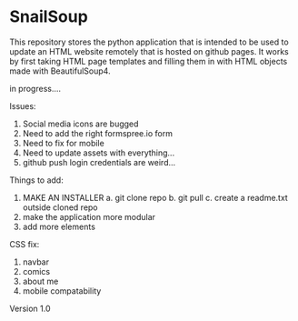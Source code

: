 # SnailSoup

This repository stores the python application that is intended to be used to update an HTML website remotely that is hosted on github pages. It works by first taking HTML page templates and filling them in with HTML objects made with BeautifulSoup4.

in progress....

Issues:
1. Social media icons are bugged
2. Need to add the right formspree.io form 
3. Need to fix for mobile 
4. Need to update assets with everything...
5. github push login credentials are weird...

Things to add:
1. MAKE AN INSTALLER 
    a. git clone repo 
    b. git pull 
    c. create a readme.txt outside cloned repo
2. make the application more modular
3. add more elements

CSS fix:
1. navbar
2. comics
3. about me
4. mobile compatability

Version 1.0